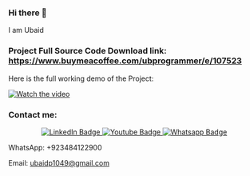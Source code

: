 ### Hi there 👋

I am Ubaid

### Project Full Source Code Download link: https://www.buymeacoffee.com/ubprogrammer/e/107523

Here is the full working demo of the Project:

[![Watch the video](https://img.youtube.com/vi/IF6PVmc8bvo/0.jpg)](https://www.youtube.com/watch?v=IF6PVmc8bvo&list=PLjowWp9YgJdqtHH5z7nFLPRHVduZD6Z3f&index=5)

### Contact me:

<div id="header" align="center">
  <div id="badges">
    <a href="https://www.linkedin.com/in/ubaidahmadceh/">
      <img src="https://img.shields.io/badge/LinkedIn-blue?style=for-the-badge&logo=linkedin&logoColor=white" alt="LinkedIn Badge"/>
    </a>
    <a href="https://www.youtube.com/channel/UCtIKyejnNPYaEXB5sgYADlg">
      <img src="https://img.shields.io/badge/YouTube-red?style=for-the-badge&logo=youtube&logoColor=white" alt="Youtube Badge"/>
    </a>
    <a href="https://wa.me/923484122900">
      <img src="https://img.shields.io/badge/Whatsapp-darkgreen?style=for-the-badge&logo=whatsapp&logoColor=white" alt="Whatsapp Badge"/>
    </a>
  </div>
</div>

WhatsApp: +923484122900

Email: ubaidp1049@gmail.com

